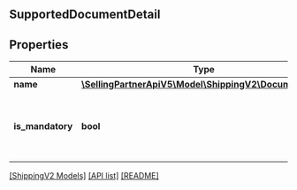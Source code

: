 ## SupportedDocumentDetail

## Properties

Name | Type | Description | Notes
------------ | ------------- | ------------- | -------------
**name** | [**\SellingPartnerApiV5\Model\ShippingV2\DocumentType**](DocumentType.md) |  |
**is_mandatory** | **bool** | When true, the supported document type is required. |

[[ShippingV2 Models]](../) [[API list]](../../Api) [[README]](../../../README.md)
